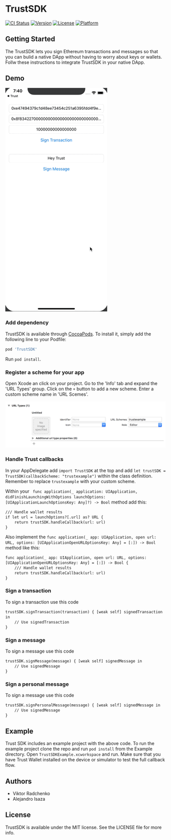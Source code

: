 # TrustSDK

[![CI Status](https://img.shields.io/travis/TrustWallet/TrustSDK-iOS.svg?style=flat)](https://travis-ci.org/TrustWallet/TrustSDK-iOS)
[![Version](https://img.shields.io/cocoapods/v/TrustSDK.svg?style=flat)](https://cocoapods.org/pods/TrustSDK)
[![License](https://img.shields.io/cocoapods/l/TrustSDK.svg?style=flat)](https://cocoapods.org/pods/TrustSDK)
[![Platform](https://img.shields.io/cocoapods/p/TrustSDK.svg?style=flat)](https://cocoapods.org/pods/TrustSDK)

## Getting Started

The TrustSDK lets you sign Ethereum transactions and messages so that you can bulid a native DApp without having to worry about keys or wallets. Follw these instructions to integrate TrustSDK in your native DApp.

## Demo

![Sign Message and Transaction](docs/demo.gif)

### Add dependency

TrustSDK is available through [CocoaPods](https://cocoapods.org). To install it, simply add the following line to your Podfile:

```ruby
pod 'TrustSDK'
```

Run `pod install`.

### Register a scheme for your app

Open Xcode an click on your project. Go to the 'Info' tab and expand the 'URL Types' group. Click on the `+` button to add a new scheme. Enter a custom scheme name in 'URL Scemes'.

![Adding a scheme](docs/scheme.png)

### Handle Trust callbacks

In your AppDelegate add `import TrustSDK` at the top and add `let trustSDK = TrustSDK(callbackScheme: "trustexample")` within the class definition. Remember to replace `trustexample` with your custom scheme.

Within your ` func application(_ application: UIApplication, didFinishLaunchingWithOptions launchOptions: [UIApplicationLaunchOptionsKey: Any]?) -> Bool` method add this:

```
/// Handle wallet results
if let url = launchOptions?[.url] as? URL {
    return trustSDK.handleCallback(url: url)
}
```

Also implement the `func application(_ app: UIApplication, open url: URL, options: [UIApplicationOpenURLOptionsKey: Any] = [:]) -> Bool` method like this:

```
func application(_ app: UIApplication, open url: URL, options: [UIApplicationOpenURLOptionsKey: Any] = [:]) -> Bool {
    /// Handle wallet results
    return trustSDK.handleCallback(url: url)
}
```

### Sign a transaction

To sign a transaction use this code

```
trustSDK.signTransaction(transaction) { [weak self] signedTransaction in
    // Use signedTransaction
}
```

### Sign a message

To sign a message use this code

```
trustSDK.signMessage(message) { [weak self] signedMessage in
    // Use signedMessage
}
```

### Sign a personal message

To sign a message use this code

```
trustSDK.signPersonalMessage(message) { [weak self] signedMessage in
    // Use signedMessage
}
```

## Example

Trust SDK includes an example project with the above code. To run the example project clone the repo and run `pod install` from the Example directory. Open `TrustSDKExample.xcworkspace` and run. Make sure that you have Trust Wallet installed on the device or simulator to test the full callback flow.


## Authors

* Viktor Radchenko
* Alejandro Isaza

## License

TrustSDK is available under the MIT license. See the LICENSE file for more info.
